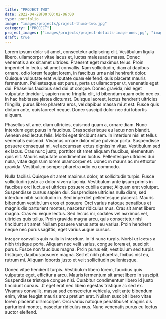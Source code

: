 ```yaml
---
title: "PROJECT TWO"
date: 2022-04-28T00:00:02-06:00
type: portfolio
image: "images/projects/project-thumb-two.jpg"
category: ["PROJECT"]
project_images: ["images/projects/project-details-image-one.jpg", "images/projects/project-details-image-two.jpg"]
draft: true
---
```


Lorem ipsum dolor sit amet, consectetur adipiscing elit. Vestibulum ligula libero, ullamcorper vitae lacus et, luctus malesuada massa. Donec venenatis a ex sit amet ultrices. Praesent eget maximus tellus. Proin imperdiet in lectus sit amet convallis. Nam sollicitudin, diam at dapibus ornare, odio lorem feugiat lorem, in faucibus urna nisl hendrerit dolor. Quisque vulputate erat vulputate quam eleifend, quis placerat mauris fermentum. Pellentesque est purus, porta ut ullamcorper ut, venenatis eget dui. Phasellus faucibus sed dui ut congue. Donec gravida, nisl eget vulputate tincidunt, sapien nunc fringilla elit, id bibendum quam odio nec ex. In hac habitasse platea dictumst. Quisque laoreet, lectus hendrerit ultricies fringilla, purus libero pharetra eros, vel dapibus massa mi at est. Fusce quis dictum ante, quis laoreet neque. Donec suscipit dolor nec dui lobortis aliquam.

Phasellus sit amet diam ultricies, euismod quam a, ornare diam. Nunc interdum eget purus in faucibus. Cras scelerisque eu lacus non blandit. Aenean sed lectus felis. Morbi eget tincidunt sem. In interdum nisi et tellus venenatis euismod. Vivamus ornare dolor vitae pulvinar porta. Suspendisse posuere consequat mi, vel accumsan lectus dignissim vitae. Vestibulum sed ex lacus. Cras nunc justo, porttitor sit amet aliquam faucibus, elementum quis elit. Mauris vulputate condimentum luctus. Pellentesque ultricies dui nulla, vitae dignissim lorem ullamcorper et. Donec in mauris ac mi efficitur gravida. Vestibulum semper pharetra odio eu commodo.

Nulla facilisi. Quisque sit amet maximus dolor, at sollicitudin turpis. Fusce sollicitudin justo ac dolor viverra lacinia. Vestibulum ante ipsum primis in faucibus orci luctus et ultrices posuere cubilia curae; Aliquam erat volutpat. Suspendisse cursus sapien dui. Suspendisse ultricies nulla diam, sed interdum nibh sollicitudin in. Sed imperdiet pellentesque placerat. Mauris bibendum vestibulum eros et posuere. Orci varius natoque penatibus et magnis dis parturient montes, nascetur ridiculus mus. Cras sit amet libero magna. Cras eu neque lectus. Sed lectus mi, sodales vel maximus vel, ultricies quis tellus. Proin gravida magna arcu, quis consectetur nisl tincidunt sit amet. Nullam posuere varius ante eu varius. Proin hendrerit neque nec purus sagittis, eget varius augue cursus.

Integer convallis quis nulla in interdum. In id nunc turpis. Morbi ut lectus a nibh tristique porta. Aliquam nec velit varius, congue lorem et, suscipit purus. Fusce non faucibus magna. Proin purus elit, vestibulum sed turpis tristique, dapibus posuere magna. Sed et nibh pharetra, finibus nisl eu, rutrum mi. Aliquam lobortis justo et velit sollicitudin pellentesque.

Donec vitae hendrerit turpis. Vestibulum libero lorem, faucibus quis vulputate eget, efficitur a arcu. Mauris fermentum sit amet libero in suscipit. Suspendisse tristique congue nisi. Curabitur condimentum libero id justo tincidunt cursus. Ut eget erat nec libero egestas tristique ac sed ex. Vivamus convallis, massa sed consectetur vehicula, velit ante bibendum enim, vitae feugiat mauris arcu pretium erat. Nullam suscipit libero vitae lorem placerat ullamcorper. Orci varius natoque penatibus et magnis dis parturient montes, nascetur ridiculus mus. Nunc venenatis purus eu lectus auctor eleifend.
